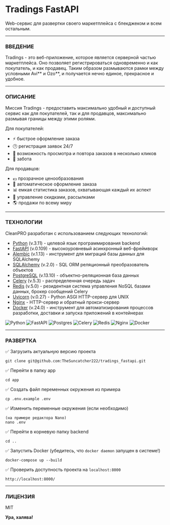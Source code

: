 # Tradings FastAPI

Web-сервис для развертки своего маркетплейса с блекджеком и всем остальным.

___

### ВВЕДЕНИЕ

Tradings - это веб-приложение, которое является серверной частью маркетплейса. Оно позволяет регистрироваться одновременно и как покупатель, и как продавец. Таким образом размываются рамки между условными Avi** и Ozo**, и получается нечно единое, прекрасное и удобное.

___

### ОПИСАНИЕ

Миссия Tradings - предоставить максимально удобный и доступный сервис как для покупателей, так и для продавцов, максимально размывая границы между этими ролями.

Для покупателей:
- ⚡️ быстрое оформление заказа
- 🕑 регистрация заявок 24/7
- 🔄 возможность просмотра и повтора заказов в несколько кликов
- 🫶 забота

Для продавцов:
- 💷 прозрачное ценообразования
- 🚦 автоматическое оформление заказа
- 📊 емкая статистика заказов, охватывающая каждый их аспект
- 📅 управление скидками, рассылками
- 🌎 продажи по всему миру

___

### ТЕХНОЛОГИИ

CleanPRO разработан с использованием следующих технологий:

- [Python] (v.3.11) - целевой язык программирования backend
- [FastAPI] (v.0.109) - высокоуровневый асинхронный веб-фреймворк
- [Alembic] (v.1.13) - инструмент для миграций базы данных для SQLAlchemy
- [SQLAlchemy] (v.2.0) - SQL ORM реляционный преобразователь объектов
- [PostgreSQL] (v.13.10) - объектно-реляционная база данных
- [Celery] (v.5.3) - распределенная очередь задач
- [Redis] (v.5.0) - резидентная система управления NoSQL базами данных, брокер сообщений Celery
- [Uvicorn] (v.0.27) - Python ASGI HTTP-сервер для UNIX
- [Nginx] - HTTP-сервер и обратный прокси-сервер
- [Docker] (v.24.0) - инструмент для автоматизирования процессов разработки, доставки и запуска приложений в контейнерах

![Python](https://img.shields.io/badge/python-3670A0?style=for-the-badge&logo=python&logoColor=ffdd54)
![FastAPI](https://img.shields.io/badge/FastAPI-005571?style=for-the-badge&logo=fastapi)
![Postgres](https://img.shields.io/badge/postgres-%23316192.svg?style=for-the-badge&logo=postgresql&logoColor=white)
![Celery](https://a11ybadges.com/badge?logo=celery)
![Redis](https://img.shields.io/badge/redis-%23DD0031.svg?style=for-the-badge&logo=redis&logoColor=white)
![Nginx](https://img.shields.io/badge/nginx-%23009639.svg?style=for-the-badge&logo=nginx&logoColor=white)
![Docker](https://img.shields.io/badge/docker-%230db7ed.svg?style=for-the-badge&logo=docker&logoColor=white)

___

### РАЗВЕРТКА

✅ Загрузить актуальную версию проекта

```
git clone git@github.com:TheSuncatcher222/tradings_fastapi.git
```

✅ Перейти в папку app

```
cd app
```

✅ Создать файл переменных окружения из примера

```
cp .env.example .env
```

✅ Изменить переменные окружения (если необходимо)
```
(на примере редактора Nano)
nano .env
```

✅ Перейти в корневую папку backend
```
cd ..
```

✅ Запустить Docker (убедитесь, что `docker daemon` запущен в системе!)

```
docker-compose up --build
```

✅ Проверить доступность проекта на `localhost:8000`

```
http://localhost:8000/
```

___

### ЛИЦЕНЗИЯ

MIT

**Ура, халява!**

[Python]: <https://www.python.org/>
[FastAPI]: <https://fastapi.tiangolo.com/>
[Alembic]: <https://alembic.sqlalchemy.org/en/latest/>
[SQLAlchemy]: <https://www.sqlalchemy.org/>
[PostgreSQL]: <https://www.postgresql.org/>
[Celery]: <https://docs.celeryq.dev/en/stable/>
[Redis]: <https://redis.io/>
[PyJWT]: <https://pyjwt.readthedocs.io/en/latest/>
[Uvicorn]: <https://www.uvicorn.org/>
[Nginx]: <https://nginx.org/en/>
[Docker]: <https://www.docker.com/>
